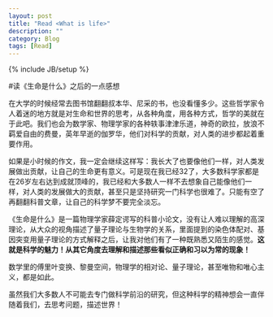 ```yaml
---
layout: post
title: "Read <What is life>"
description: ""
category: Blog
tags: [Read]
---
```


{% include JB/setup %}


#读《生命是什么》之后的一点感想

在大学的时候经常去图书馆翻翻叔本华、尼采的书，也没看懂多少。这些哲学家令人着迷的地方就是对生命和世界的思考，从各种角度，用各种方式，哲学的美就在于此吧。我们也会为数学家、物理学家的各种轶事津津乐道，神奇的欧拉，放浪不羁爱自由的费曼，英年早逝的伽罗华，他们对科学的贡献，对人类的进步都起着重要作用。

如果是小时候的作文，我一定会继续这样写：我长大了也要像他们一样，对人类发展做出贡献，让自己的生命更有意义。可是现在我已经32了，大多数科学家都是在26岁左右达到成就顶峰的，我已经和大多数人一样不去想象自己能像他们一样，对人类的发展做大的贡献，甚至只是坚持研究一门科学也很难了。只能有空了再翻翻科普文章，让自己的科学梦不要完全淡忘。

《生命是什么》是一篇物理学家薛定谔写的科普小论文，没有让人难以理解的高深理论，从大众的视角描述了量子理论与生物学的关系，里面提到的染色体配对、基因突变用量子理论的方式解释之后，让我对他们有了一种既熟悉又陌生的感觉。**这就是科学的魅力！从其它角度去理解和描述那些看似正确和习以为常的现象！**

数学里的傅里叶变换、黎曼空间，物理学的相对论、量子理论，甚至唯物和唯心主义，都是如此。

虽然我们大多数人不可能去专门做科学前沿的研究，但这种科学的精神想会一直伴随着我们，去思考问题，描述世界！


